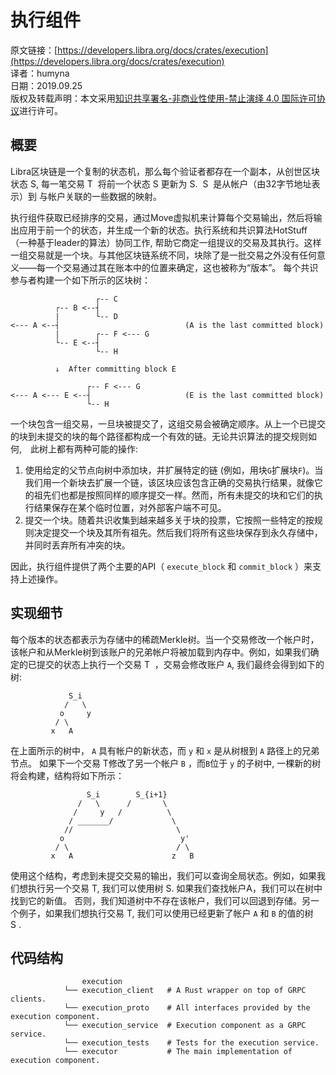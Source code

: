 # 执行组件

原文链接：[https://developers.libra.org/docs/crates/execution](https://developers.libra.org/docs/crates/execution)<br/>
译者：humyna<br/>
日期：2019.09.25<br/>
版权及转载声明：本文采用[知识共享署名-非商业性使用-禁止演绎 4.0 国际许可协议](https://creativecommons.org/licenses/by-nc-nd/4.0/)进行许可。<br/>

## 概要

Libra区块链是一个复制的状态机，那么每个验证者都存在一个副本，从创世区块状态 S, 每一笔交易 T  将前一个状态 S 更新为 S.  S  是从帐户（由32字节地址表示）到 与帐户关联的一些数据的映射。

执行组件获取已经排序的交易，通过Move虚拟机来计算每个交易输出，然后将输出应用于前一个的状态，并生成一个新的状态。执行系统和共识算法HotStuff （一种基于leader的算法）协同工作, 帮助它商定一组提议的交易及其执行。这样一组交易就是一个块。与其他区块链系统不同，块除了是一批交易之外没有任何意义——每一个交易通过其在账本中的位置来确定，这也被称为“版本”。 每个共识参与者构建一个如下所示的区块树：

```
                   ┌-- C
          ┌-- B <--┤
          |        └-- D
<--- A <--┤                            (A is the last committed block)
          |        ┌-- F <--- G
          └-- E <--┤
                   └-- H

          ↓  After committing block E

                 ┌-- F <--- G
<--- A <--- E <--┤                     (E is the last committed block)
                 └-- H
```

一个块包含一组交易，一旦块被提交了，这组交易会被确定顺序。从上一个已提交的块到未提交的块的每个路径都构成一个有效的链。无论共识算法的提交规则如何,　此树上都有两种可能的操作:


1. 使用给定的父节点向树中添加块，并扩展特定的链 (例如，用块`G`扩展块`F`)。当我们用一个新块去扩展一个链，该区块应该包含正确的交易执行结果，就像它的祖先们也都是按照同样的顺序提交一样。然而，所有未提交的块和它们的执行结果保存在某个临时位置，对外部客户端不可见。
1. 提交一个块。随着共识收集到越来越多关于块的投票，它按照一些特定的按规则决定提交一个块及其所有祖先。然后我们将所有这些块保存到永久存储中，并同时丢弃所有冲突的块。


因此，执行组件提供了两个主要的API（ `execute_block` 和 `commit_block` ）来支持上述操作。

## 实现细节

每个版本的状态都表示为存储中的稀疏Merkle树。当一个交易修改一个帐户时，该帐户和从Merkle树到该账户的兄弟帐户将被加载到内存中。例如，如果我们确定的已提交的状态上执行一个交易 T  ，交易会修改账户 `A`, 我们最终会得到如下的树:

```
	         S_i
            /   \
           o     y
          / \
         x   A
```

在上面所示的树中， `A` 具有帐户的新状态，而 `y` 和 `x` 是从树根到 `A` 路径上的兄弟节点。 如果下一个交易 T修改了另一个帐户 `B` ，而`B`位于 `y` 的子树中, 一棵新的树将会构建，结构将如下所示：

```
		         S_i        S_{i+1}
               /   \      /       \
              /     y   /          \
             / _______/             \
            //                       \
           o                          y'
          / \                        / \
         x   A                      z   B
```

使用这个结构，考虑到未提交交易的输出，我们可以查询全局状态。例如，如果我们想执行另一个交易 T, 我们可以使用树 S. 如果我们查找帐户A，我们可以在树中找到它的新值。 否则，我们知道树中不存在该帐户，我们可以回退到存储。另一个例子，如果我们想执行交易 T, 我们可以使用已经更新了帐户 `A` 和 `B` 的值的树 S .

## 代码结构

```
				execution
            └── execution_client   # A Rust wrapper on top of GRPC clients.
            └── execution_proto    # All interfaces provided by the execution component.
            └── execution_service  # Execution component as a GRPC service.
            └── execution_tests    # Tests for the execution service.
            └── executor           # The main implementation of execution component.
```

